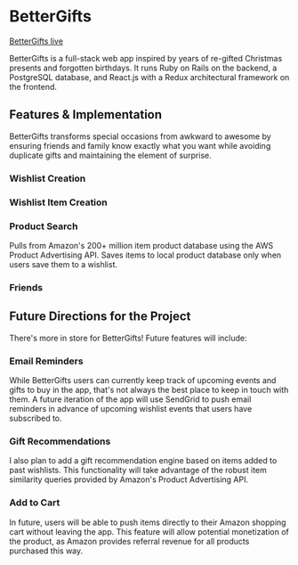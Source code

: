 # BetterGifts

[BetterGifts live][bettergifts]

[bettergifts]: http://bettergifts.herokuapp.com

BetterGifts is a full-stack web app inspired by years of re-gifted Christmas presents and forgotten birthdays.  It runs Ruby on Rails on the backend, a PostgreSQL database, and React.js with a Redux architectural framework on the frontend.

## Features & Implementation

 BetterGifts transforms special occasions from awkward to awesome by ensuring friends and family know exactly what you want while avoiding duplicate gifts and maintaining the element of surprise.

### Wishlist Creation

### Wishlist Item Creation

### Product Search

Pulls from Amazon's 200+ million item product database using the AWS Product Advertising API. Saves items to local product database only when users save them to a wishlist.

### Friends

## Future Directions for the Project

There's more in store for BetterGifts! Future features will include:

### Email Reminders

While BetterGifts users can currently keep track of upcoming events and gifts to buy in the app, that's not always the best place to keep in touch with them. A future iteration of the app will use SendGrid to push email reminders in advance of upcoming wishlist events that users have subscribed to.

### Gift Recommendations

I also plan to add a gift recommendation engine based on items added to past wishlists. This functionality will take advantage of the robust item similarity queries provided by Amazon's Product Advertising API.

### Add to Cart

In future, users will be able to push items directly to their Amazon shopping cart without leaving the app. This feature will allow potential monetization of the product, as Amazon provides referral revenue for all products purchased this way.
